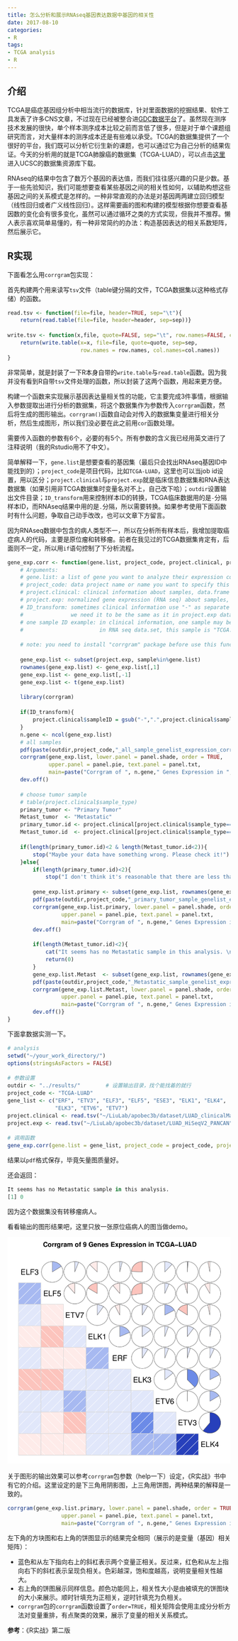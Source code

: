 ```yaml
---
title: 怎么分析和展示RNAseq基因表达数据中基因的相关性
date: 2017-08-10
categories: 
- R
tags: 
- TCGA analysis
- R
---
```




## 介绍

TCGA是癌症基因组分析中相当流行的数据库，针对里面数据的挖掘结果、软件工具发表了许多CNS文章，不过现在已经被整合进[GDC数据平台](https://portal.gdc.cancer.gov/)了。虽然现在测序技术发展的很快，单个样本测序成本比较之前而言低了很多，但是对于单个课题组研究而言，对大量样本的测序成本还是有些难以承受。TCGA的数据集提供了一个很好的平台，我们既可以分析它衍生新的课题，也可以通过它为自己分析的结果佐证。今天的分析用的就是TCGA肺腺癌的数据集（TCGA-LUAD），可以点击[这里](https://xenabrowser.net/datapages/?cohort=TCGA%20Lung%20Adenocarcinoma%20(LUAD))进入UCSC的数据集资源库下载。

RNAseq的结果中包含了数万个基因的表达值，而我们往往感兴趣的只是少数。基于一些先验知识，我们可能想要查看某些基因之间的相关性如何，以辅助构想这些基因之间的关系模式是怎样的。一种非常直观的办法是对基因两两建立回归模型（线性回归或者广义线性回归）。这样需要画的图和构建的模型根据你想要查看基因数的变化会有很多变化，虽然可以通过循环之类的方式实现，但我并不推荐。懒人表示喜欢简单易懂的，有一种非常简约的办法：构造基因表达的相关系数矩阵，然后展示它。



## R实现

下面看怎么用`corrgram`包实现：

首先构建两个用来读写`tsv`文件（table键分隔的文件，TCGA数据集以这种格式存储）的函数。

```R
read.tsv <- function(file=file, header=TRUE, sep="\t"){ 
    return(read.table(file=file, header=header, sep=sep))}

write.tsv <- function(x,file, quote=FALSE, sep="\t", row.names=FALSE, col.names=TRUE){
    return(write.table(x=x, file=file, quote=quote, sep=sep,
                       row.names = row.names, col.names=col.names))
}
```

非常简单，就是封装了一下R本身自带的`write.table`与`read.table`函数。因为我并没有看到R自带`tsv`文件处理的函数，所以封装了这两个函数，用起来更方便。

构建一个函数来实现展示基因表达量相关性的功能，它主要完成3件事情，根据输入参数提取出进行分析的数据集，将这个数据集作为参数传入`corrgram`函数，然后将生成的图形输出。`corrgram()`函数自动会对传入的数据集变量进行相关分析，然后生成图形，所以我们没必要在此之前用`cor`函数处理。

需要传入函数的参数有6个，必要的有5个。所有参数的含义我已经用英文进行了注释说明（我的Rstudio用不了中文）。

简单解释一下，`gene.list`是想要查看的基因集（最后只会找出RNAseq基因ID中能找到的）；`project_code`是项目代码，比如`TCGA-LUAD`，这里也可以当job id设置，用以区分；`project.clinical`与`project.exp`就是临床信息数据集和RNA表达数据集（如果引用非TCGA数据集时变量名对不上，自己改下哈）；`outdir`设置输出文件目录；`ID_transform`用来控制样本ID的转换，TCGA临床数据用的是`-`分隔样本ID，而RNAseq结果中用的是`.`分隔，所以需要转换。如果参考使用下面函数时有什么问题，争取自己动手改改，也可以文章下方留言。

因为RNAseq数据中包含的病人类型不一，所以在分析所有样本后，我增加提取癌症病人的代码，主要是原位瘤和转移瘤。前者在我见过的TCGA数据集肯定有，后面则不一定，所以用`if`语句控制了下分析流程。

```R
gene_exp.corr <- function(gene.list, project_code, project.clinical, project.exp, outdir, ID_transform=TRUE){
    # Arguments:
    # gene.list: a list of gene you want to analyze their expression correlation
    # project_code: data project name or name you want to specify this analysis
    # project.clinical: clinical information about samples, data.frame format
    # project.exp: normalized gene expression (RNA seq) about samples, data.frame format
    # ID_transform: sometimes clinical information use "-" as separate symbol for sample ID,
    #               we need it to be the same as it in project.exp data
    # one sample ID example: in clinical information, one sample may be marked by "TCGA-3N-A9WB-06",
    #                        in RNA seq data.set, this sample is "TCGA.3N.A9WB.06". If it is not, set ID_transform=FALSE. 
    
    # note: you need to install "corrgram" package before use this function
    
    gene_exp.list <- subset(project.exp, sample%in%gene.list)
    rownames(gene_exp.list) <- gene_exp.list[,1]
    gene_exp.list <- gene_exp.list[,-1]
    gene_exp.list <- t(gene_exp.list)
  
    library(corrgram)
  
    if(ID_transform){
        project.clinical$sampleID = gsub("-",".",project.clinical$sampleID, fixed = TRUE)
    }
    n.gene <- ncol(gene_exp.list)
    # all samples
    pdf(paste(outdir,project_code,"_all_sample_genelist_expression_corrgram.pdf", sep=""))
    corrgram(gene_exp.list, lower.panel = panel.shade, order = TRUE,
             upper.panel = panel.pie, text.panel = panel.txt,
             main=paste("Corrgram of ", n.gene," Genes Expression in ", project_code, sep = ""))
    dev.off()
    
    # choose tumor sample
    # table(project.clinical$sample_type)
    primary_tumor <- "Primary Tumor"
    Metast_tumor  <- "Metastatic"
    primary_tumor.id <- project.clinical[project.clinical$sample_type==primary_tumor,]$sampleID
    Metast_tumor.id  <- project.clinical[project.clinical$sample_type==Metast_tumor,]$sampleID
    
    if(length(primary_tumor.id)<2 & length(Metast_tumor.id<2)){
        stop("Maybe your data have something wrong. Please check it!")
    }else{
        if(length(primary_tumor.id)<2){
            stop("I don't think it's reasonable that there are less than 2 primary tumor samples.")}
        
        gene_exp.list.primary <- subset(gene_exp.list, rownames(gene_exp.list)%in%primary_tumor.id)
        pdf(paste(outdir,project_code,"_primary_tumor_sample_genelist_expression_corrgram.pdf", sep=""))
        corrgram(gene_exp.list.primary, lower.panel = panel.shade, order = TRUE,
                 upper.panel = panel.pie, text.panel = panel.txt,
                 main=paste("Corrgram of ", n.gene," Genes Expression in ", project_code, sep = ""))
        dev.off()
        
        if(length(Metast_tumor.id)<2){
            cat("It seems has no Metastatic sample in this analysis. \n")
            return(0)
        }
        gene_exp.list.Metast  <- subset(gene_exp.list, rownames(gene_exp.list)%in%Metast_tumor.id)
        pdf(paste(outdir,project_code,"_Metastatic_sample_genelist_expression_corrgram.pdf", sep=""))
        corrgram(gene_exp.list.Metast, lower.panel = panel.shade, order = TRUE,
                 upper.panel = panel.pie, text.panel = panel.txt,
                 main=paste("Corrgram of ", n.gene," Genes Expression in ", project_code, sep = ""))
        dev.off()}
}

```

下面拿数据实测一下。

```R
# analysis
setwd("~/your_work_directory/")
options(stringsAsFactors = FALSE)

# 参数设置
outdir <- "../results/"        # 设置输出目录，找个能找着的就行
project_code <- "TCGA-LUAD"
gene_list <- c("ERF", "ETV3", "ELF3", "ELF5", "ESE3", "ELK1", "ELK4",
               "ELK3", "ETV6", "ETV7")
project.clinical <- read.tsv("~/LiuLab/apobec3b/dataset/LUAD_clinicalMatrix")
project.exp <- read.tsv("~/LiuLab/apobec3b/dataset/LUAD_HiSeqV2_PANCAN")

# 调用函数
gene_exp.corr(gene.list = gene_list, project_code = project_code, project.clinical = project.clinical, project.exp = project.exp, outdir)
```

结果以`pdf`格式保存，毕竟矢量图质量好。

还会返回：

```R
It seems has no Metastatic sample in this analysis. 
[1] 0
```

因为这个数据集没有转移瘤病人。

看看输出的图形结果吧，这里只放一张原位癌病人的图当做demo。

![](/images/demo_corrgram.png)

关于图形的输出效果可以参考`corrgram`包参数（help一下）设定，《R实战》书中有它的介绍。这里设定的是下三角用阴影图，上三角用饼图，两种结果的解释是一致的。

```R
corrgram(gene_exp.list.primary, lower.panel = panel.shade, order = TRUE,
                 upper.panel = panel.pie, text.panel = panel.txt,
                 main=paste("Corrgram of ", n.gene," Genes Expression in ", project_code, sep = ""))
```

左下角的方块图和右上角的饼图显示的结果完全相同（展示的是变量（基因）相关矩阵）：

- 蓝色和从左下指向右上的斜杠表示两个变量正相关。反过来，红色和从左上指向右下的斜杠表示呈现负相关。色彩越深，饱和度越高，说明变量相关性越大。
- 右上角的饼图展示同样信息。颜色功能同上，相关性大小是由被填充的饼图块的大小来展示。顺时针填充为正相关，逆时针填充为负相关。
- `corrgram`包的`corrgram`函数设置了`order=TRUE`，相关矩阵会使用主成分分析方法对变量重排，有点聚类的效果，展示了变量的相关关系模式。



**参考**：《R实战》第二版
